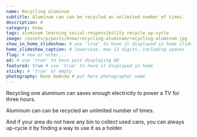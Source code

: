 ```yaml
---
name: Recycling aluminum
subtitle: Aluminum can can be recycled an unlimited number of times.
description: #
category: know
tags: aluminum learning social-responsibility recycle up-cycle
image: /assets/p/posts/know/recycling-aluminum/recycling-aluminum.jpg
show_in_home_slideshow: # use 'true' to have it displayed in home slideshow
home_slideshow_caption: # lowercase, max 12 digits, including spaces
flag: # new or other...
ad: # use 'true' to have post displaying AD
featured: true # use 'true' to have it displayed in home
sticky: # 'true' or empty
photography: René DeAnda # put here photographer name
---
```

Recycling one aluminum can saves enough electricity to power a TV for three hours.

Aluminum can can be recycled an unlimited number of times.

And if your area do not have any bin to collect used cans, you can always up-cycle it by finding a way to use it as a holder.
